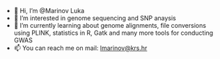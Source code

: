 - 👋 Hi, I’m @Marinov Luka
- 👀 I’m interested in genome sequencing and SNP anaysis
- 🌱 I’m currently learning about genome alignments, file conversions using PLINK, statistics in R, Gatk and many more tools for conducting GWAS
- 📫 You can reach me on mail: lmarinov@krs.hr

<!---
MarinovLu/MarinovLu is a ✨ special ✨ repository because its `README.md` (this file) appears on your GitHub profile.
You can click the Preview link to take a look at your changes.
--->
